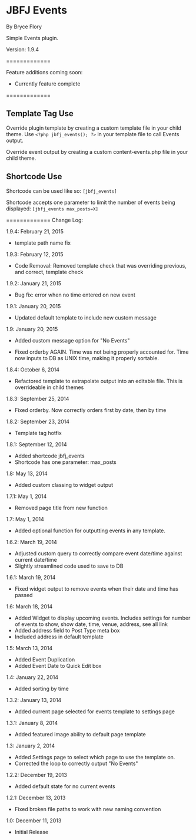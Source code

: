 JBFJ Events
=============

By Bryce Flory

Simple Events plugin.

Version: 1.9.4

=============

Feature additions coming soon:
- Currently feature complete

=============

Template Tag Use
-------------
Override plugin template by creating a custom template file in your child theme.
Use `<?php jbfj_events(); ?>` in your template file to call Events output. 

Override event output by creating a custom content-events.php file in your child theme.

Shortcode Use
-------------
Shortcode can be used like so: `[jbfj_events]`

Shortcode accepts one parameter to limit the number of events being displayed: `[jbfj_events max_posts=X]`

=============
Change Log:

1.9.4: February 21, 2015

 - template path name fix

1.9.3: February 12, 2015

 - Code Removal: Removed template check that was overriding previous, and correct, template check

1.9.2: January 21, 2015

 - Bug fix: error when no time entered on new event

1.9.1: January 20, 2015

 - Updated default template to include new custom message

1.9: January 20, 2015

 - Added custom message option for "No Events"

 - Fixed orderby AGAIN. Time was not being properly accounted for. Time now inputs to DB as UNIX time, making it properly sortable.

1.8.4: October 6, 2014

 - Refactored template to extrapolate output into an editable file. This is overrideable in child themes

1.8.3: September 25, 2014

 - Fixed orderby. Now correctly orders first by date, then by time

1.8.2: September 23, 2014

 - Template tag hotfix

1.8.1: September 12, 2014

 - Added shortcode jbfj_events
 - Shortcode has one parameter: max_posts

1.8: May 13, 2014

 - Added custom classing to widget output

1.7.1: May 1, 2014

 - Removed page title from new function

1.7: May 1, 2014

 - Added optional function for outputting events in any template.

1.6.2: March 19, 2014

 - Adjusted custom query to correctly compare event date/time against current date/time
 - Slightly streamlined code used to save to DB

1.6.1: March 19, 2014

 - Fixed widget output to remove events when their date and time has passed

1.6: March 18, 2014

 - Added Widget to display upcoming events. Includes settings for number of events to show, show date, time, venue, address, see all link
 - Added address field to Post Type meta box
 - Included address in default template

1.5: March 13, 2014

 - Added Event Duplication
 - Added Event Date to Quick Edit box
 
1.4: January 22, 2014

 - Added sorting by time

1.3.2: January 13, 2014

 - Added current page selected for events template to settings page

1.3.1: January 8, 2014

 - Added featured image ability to default page template

1.3: January 2, 2014

 - Added Settings page to select which page to use the template on.
 - Corrected the loop to correctly output "No Events"

1.2.2: December 19, 2013

 - Added default state for no current events

1.2.1: December 13, 2013

 - Fixed broken file paths to work with new naming convention
 
1.0: December 11, 2013

 - Initial Release